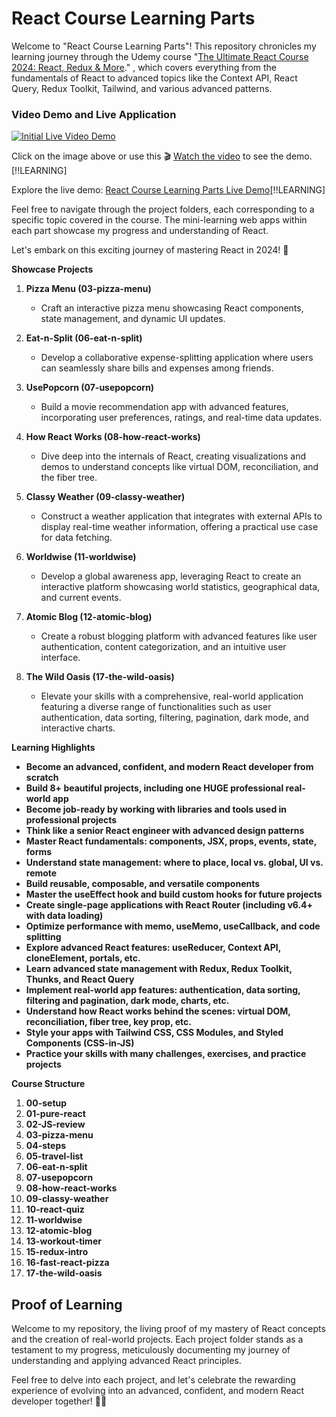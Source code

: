 # React Course Learning Parts

Welcome to "React Course Learning Parts"! This repository chronicles my learning journey through the Udemy course "[The Ultimate React Course 2024: React, Redux & More](https://www.udemy.com/course/the-ultimate-react-course/)." , which covers everything from the fundamentals of React to advanced topics like the Context API, React Query, Redux Toolkit, Tailwind, and various advanced patterns.

### Video Demo and Live Application

[![Initial Live Video Demo](https://img.youtube.com/vi/4uHBzYra90g/maxresdefault.jpg)](https://www.youtube.com/watch?v=4uHBzYra90g)

Click on the image above or use this 🎬 [Watch the video](https://www.youtube.com/watch?v=4uHBzYra90g) to see the demo.[!!LEARNING]

Explore the live demo: [React Course Learning Parts Live Demo](https://react-course-learning-parts-tuando.netlify.app/)[!!LEARNING]

Feel free to navigate through the project folders, each corresponding to a specific topic covered in the course. The mini-learning web apps within each part showcase my progress and understanding of React.

Let's embark on this exciting journey of mastering React in 2024! 🚀

**Showcase Projects**

1. **Pizza Menu (03-pizza-menu)**

   - Craft an interactive pizza menu showcasing React components, state management, and dynamic UI updates.

2. **Eat-n-Split (06-eat-n-split)**

   - Develop a collaborative expense-splitting application where users can seamlessly share bills and expenses among friends.

3. **UsePopcorn (07-usepopcorn)**

   - Build a movie recommendation app with advanced features, incorporating user preferences, ratings, and real-time data updates.

4. **How React Works (08-how-react-works)**

   - Dive deep into the internals of React, creating visualizations and demos to understand concepts like virtual DOM, reconciliation, and the fiber tree.

5. **Classy Weather (09-classy-weather)**

   - Construct a weather application that integrates with external APIs to display real-time weather information, offering a practical use case for data fetching.

6. **Worldwise (11-worldwise)**

   - Develop a global awareness app, leveraging React to create an interactive platform showcasing world statistics, geographical data, and current events.

7. **Atomic Blog (12-atomic-blog)**

   - Create a robust blogging platform with advanced features like user authentication, content categorization, and an intuitive user interface.

8. **The Wild Oasis (17-the-wild-oasis)**
   - Elevate your skills with a comprehensive, real-world application featuring a diverse range of functionalities such as user authentication, data sorting, filtering, pagination, dark mode, and interactive charts.

**Learning Highlights**

- **Become an advanced, confident, and modern React developer from scratch**
- **Build 8+ beautiful projects, including one HUGE professional real-world app**
- **Become job-ready by working with libraries and tools used in professional projects**
- **Think like a senior React engineer with advanced design patterns**
- **Master React fundamentals: components, JSX, props, events, state, forms**
- **Understand state management: where to place, local vs. global, UI vs. remote**
- **Build reusable, composable, and versatile components**
- **Master the useEffect hook and build custom hooks for future projects**
- **Create single-page applications with React Router (including v6.4+ with data loading)**
- **Optimize performance with memo, useMemo, useCallback, and code splitting**
- **Explore advanced React features: useReducer, Context API, cloneElement, portals, etc.**
- **Learn advanced state management with Redux, Redux Toolkit, Thunks, and React Query**
- **Implement real-world app features: authentication, data sorting, filtering and pagination, dark mode, charts, etc.**
- **Understand how React works behind the scenes: virtual DOM, reconciliation, fiber tree, key prop, etc.**
- **Style your apps with Tailwind CSS, CSS Modules, and Styled Components (CSS-in-JS)**
- **Practice your skills with many challenges, exercises, and practice projects**

**Course Structure**

1. **00-setup**
2. **01-pure-react**
3. **02-JS-review**
4. **03-pizza-menu**
5. **04-steps**
6. **05-travel-list**
7. **06-eat-n-split**
8. **07-usepopcorn**
9. **08-how-react-works**
10. **09-classy-weather**
11. **10-react-quiz**
12. **11-worldwise**
13. **12-atomic-blog**
14. **13-workout-timer**
15. **15-redux-intro**
16. **16-fast-react-pizza**
17. **17-the-wild-oasis**

## Proof of Learning

Welcome to my repository, the living proof of my mastery of React concepts and the creation of real-world projects. Each project folder stands as a testament to my progress, meticulously documenting my journey of understanding and applying advanced React principles.

Feel free to delve into each project, and let's celebrate the rewarding experience of evolving into an advanced, confident, and modern React developer together! 🚀🌐
